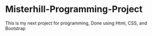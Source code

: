 # Misterhill-Programming-Project
This is my next project for programming, Done using Html, CSS, and Bootstrap
